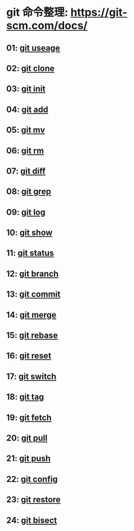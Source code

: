 
# git 命令整理: https://git-scm.com/docs/

## 01: [git useage](https://github.com/alextjj/git/blob/master/01_useage.md)

## 02: [git clone](https://github.com/alextjj/git/blob/master/02_clone.md)

## 03: [git init](https://github.com/alextjj/git/blob/master/03_init.md)

## 04: [git add](./4_add.md)

## 05: [git mv](./5_mv.md)

## 06: [git rm](./6_rm.md)

## 07: [git diff](./7_diff.md)

## 08: [git grep](./8_grep.md)

## 09: [git log](./9_log.md)

## 10: [git show](./10_show.md)

## 11: [git status](./11_status.md)

## 12: [git branch](./12_branch.md)

## 13: [git commit](./13_commit.md)

## 14: [git merge](./14_merge.md)

## 15: [git rebase](./15_rebase.md)

## 16: [git reset](./16_reset.md)

## 17: [git switch](./17_switch.md)

## 18: [git tag](./18_tag.md)

## 19: [git fetch](./19_fetch.md)

## 20: [git pull](./20_pull.md)

## 21: [git push](./21_push.md)

## 22: [git config](./22_config.md)

## 23: [git restore](./23_restore.md)

## 24: [git bisect](./24_bisect.md)

